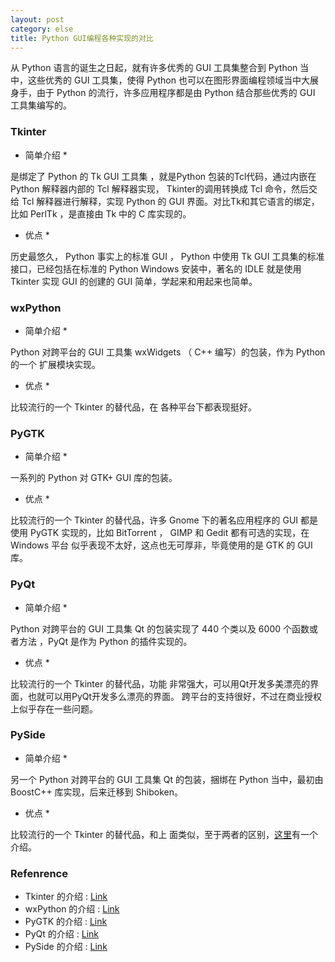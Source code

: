 ```yaml
---
layout: post
category: else
title: Python GUI编程各种实现的对比
---
```


从 Python 语言的诞生之日起，就有许多优秀的 GUI 工具集整合到 Python 当中，这些优秀的 GUI 工具集，使得 Python 也可以在图形界面编程领域当中大展身手，由于 Python 的流行，许多应用程序都是由 Python 结合那些优秀的 GUI 工具集编写的。

### Tkinter

* 简单介绍 *

是绑定了 Python 的 Tk GUI 工具集 ，就是Python 包装的Tcl代码，通过内嵌在 Python 解释器内部的 Tcl 解释器实现， Tkinter的调用转换成 Tcl 命令，然后交给 Tcl 解释器进行解释，实现 Python 的 GUI 界面。对比Tk和其它语言的绑定，比如 PerlTk ，是直接由 Tk 中的 C 库实现的。 

* 优点 *

历史最悠久， Python 事实上的标准 GUI ， Python 中使用 Tk GUI 工具集的标准接口，已经包括在标准的 Python Windows 安装中，著名的 IDLE 就是使用 Tkinter 实现 GUI 的创建的 GUI 简单，学起来和用起来也简单。 

### wxPython

* 简单介绍 *

Python 对跨平台的 GUI 工具集 wxWidgets （ C++ 编写）的包装，作为 Python 的一个 扩展模块实现。

* 优点 *

比较流行的一个 Tkinter 的替代品，在 各种平台下都表现挺好。

### PyGTK

* 简单介绍 *

一系列的 Python 对 GTK+ GUI 库的包装。

* 优点 *

比较流行的一个 Tkinter 的替代品，许多 Gnome 下的著名应用程序的 GUI 都是使用 PyGTK 实现的，比如 BitTorrent ， GIMP
和 Gedit 都有可选的实现，在 Windows 平台 似乎表现不太好，这点也无可厚非，毕竟使用的是 GTK 的 GUI 库。

### PyQt

* 简单介绍 *

Python 对跨平台的 GUI 工具集 Qt 的包装实现了 440 个类以及 6000 个函数或者方法 ，PyQt 是作为 Python 的插件实现的。

* 优点 *

比较流行的一个 Tkinter 的替代品，功能 非常强大，可以用Qt开发多美漂亮的界面，也就可以用PyQt开发多么漂亮的界面。
跨平台的支持很好，不过在商业授权上似乎存在一些问题。

### PySide

* 简单介绍 *

另一个 Python 对跨平台的 GUI 工具集 Qt 的包装，捆绑在 Python 当中，最初由 BoostC++ 库实现，后来迁移到 Shiboken。

* 优点 *

比较流行的一个 Tkinter 的替代品，和上 面类似，至于两者的区别，[这里](http://qt-project.org/wiki/Differences_Between_PySide_and_PyQt)有一个介绍。


### Refenrence

* Tkinter 的介绍  : [Link](http://en.wikipedia.org/wiki/Tkinter) 
* wxPython 的介绍 : [Link](http://en.wikipedia.org/wiki/WxPython)
* PyGTK 的介绍    : [Link](http://en.wikipedia.org/wiki/PyGTK)
* PyQt 的介绍     : [Link](http://en.wikipedia.org/wiki/PyQt)
* PySide 的介绍   : [Link](http://en.wikipedia.org/wiki/PySide)